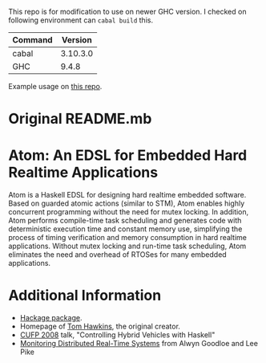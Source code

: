 This repo is for modification to use on newer GHC version.
I checked on following environment can `cabal build` this.

| Command | Version  |
| ------- | -------- |
| cabal   | 3.10.3.0 |
| GHC     | 9.4.8    |

Example usage on [this repo](https://github.com/yosukeueda33/atom-use-my-lib).


# Original README.mb
Atom: An EDSL for Embedded Hard Realtime Applications
====

Atom is a Haskell EDSL for designing hard realtime embedded software. Based on guarded atomic actions (similar to STM), Atom enables highly concurrent programming without the need for mutex locking. In addition, Atom performs compile-time task scheduling and generates code with deterministic execution time and constant memory use, simplifying the process of timing verification and memory consumption in hard realtime applications. Without mutex locking and run-time task scheduling, Atom eliminates the need and overhead of RTOSes for many embedded applications.

# Additional Information
 - [Hackage package](http://hackage.haskell.org/package/atom).
 - Homepage of [Tom Hawkins](http://tomahawkins.org/), the original creator.
 - [CUFP 2008](http://cufp.galois.com/2008/schedule.html) talk, "Controlling Hybrid Vehicles with Haskell"
 - [Monitoring Distributed Real-Time Systems](http://www.cs.indiana.edu/~lepike/pubs/survey.pdf) from Alwyn Goodloe and Lee Pike

